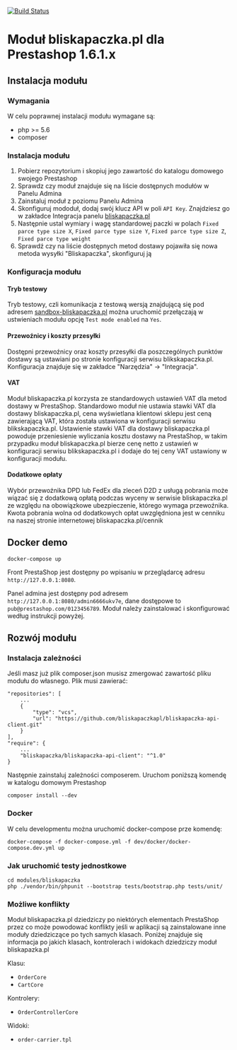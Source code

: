 [![Build Status](https://travis-ci.org/bliskapaczkapl/prestashop.svg?branch=master)](https://travis-ci.org/bliskapaczkapl/prestashop)

# Moduł bliskapaczka.pl dla Prestashop 1.6.1.x 

## Instalacja modułu

### Wymagania
W celu poprawnej instalacji modułu wymagane są:
- php >= 5.6
- composer

### Instalacja modułu
1. Pobierz repozytorium i skopiuj jego zawartość do katalogu domowego swojego Prestashop
1. Sprawdz czy moduł znajduje się na liście dostępnych modułów w Panelu Admina
1. Zainstaluj moduł z poziomu Panelu Admina
1. Skonfiguruj mododuł, dodaj swój klucz API w poli `API Key`. Znajdziesz go w zakładce Integracja panelu [bliskapaczka.pl](http://bliskapaczka.pl/panel/integracja)
1. Następnie ustal wymiary i wagę standardowej paczki w polach `Fixed parce type size X`, `Fixed parce type size Y`, `Fixed parce type size Z`, `Fixed parce type weight`
1. Sprawdź czy na liście dostępnych metod dostawy pojawiła się nowa metoda wysyłki "Bliskapaczka", skonfiguruj ją

### Konfiguracja modułu

#### Tryb testowy

Tryb testowy, czli komunikacja z testową wersją znajdującą się pod adresem [sandbox-bliskapaczka.pl](https://sandbox-bliskapaczka.pl/) można uruchomić przełączają w ustwieniach modułu opcję `Test mode enabled` na `Yes`.

#### Przewoźnicy i koszty przesyłki

Dostępni przewoźnicy oraz koszty przesyłki dla poszczególnych punktów dostawy są ustawiani po stronie konfiguracji serwisu blikskapaczka.pl. Konfiguracja znajduje się w zakładce "Narzędzia" -> "Integracja".

#### VAT

Moduł bliskapaczka.pl korzysta ze standardowych ustawień VAT dla metod dostawy w PrestaShop. Standardowo moduł nie ustawia stawki VAT dla dostawy bliskapaczka.pl, cena wyświetlana klientowi sklepu jest ceną zawierającą VAT, która została ustawiona w konfiguracji serwisu blikskapaczka.pl. Ustawienie stawki VAT  dla dostawy bliskapaczka.pl  powoduje przeniesienie wyliczania kosztu dostawy na PrestaShop, w takim przypadku moduł bliskapaczka.pl bierze cenę netto z ustawień w konfiguracji serwisu blikskapaczka.pl i dodaje do tej ceny VAT ustawiony w konfiguracji modułu.


#### Dodatkowe opłaty

Wybór przewoźnika DPD lub FedEx dla zleceń D2D z usługą pobrania może wiązać się z dodatkową opłatą podczas wyceny w serwisie bliskapaczka.pl ze względu na obowiązkowe ubezpieczenie, którego wymaga przewoźnika.
Kwota pobrania wolna od dodatkowych opłat uwzględniona jest w cenniku na naszej stronie internetowej bliskapaczka.pl/cennik

## Docker demo

`docker-compose up`

Front PrestaShop jest dostępny po wpisaniu w przeglądarcę adresu `http://127.0.0.1:8080`.

Panel admina jest dostępny pod adresem  `http://127.0.0.1:8080/admin6666ukv7e`, dane dostępowe to `pub@prestashop.com/0123456789`. Moduł należy zainstalować i skonfigurować według instrukcji powyżej.

## Rozwój modułu

### Instalacja zależności
Jeśli masz już plik composer.json musisz zmergować zawartość pliku modułu do własnego. Plik musi zawierać:
```
"repositories": [
    ...
    {
        "type": "vcs",
        "url": "https://github.com/bliskapaczkapl/bliskapaczka-api-client.git"
    }
],
"require": {
    ...
    "bliskapaczka/bliskapaczka-api-client": "^1.0"
}
```
Następnie zainstaluj zależności composerem. Uruchom poniższą komendę w katalogu domowym Prestashop
```
composer install --dev
```

### Docker

W celu developmentu można uruchomić docker-compose prze komendę:

```
docker-compose -f docker-compose.yml -f dev/docker/docker-compose.dev.yml up
```

### Jak uruchomić testy jednostkowe
```
cd modules/bliskapaczka
php ./vendor/bin/phpunit --bootstrap tests/bootstrap.php tests/unit/
```

### Możliwe konflikty

Moduł bliskapaczka.pl dziedziczy po niektórych elementach PrestaShop przez co może powodować konflikty jeśli w aplikacji są zainstalowane inne moduły dziedziczące po tych samych klasach. Poniżej znajduje się informacja po jakich klasach, kontrolerach i widokach dziedziczy moduł bliskapazka.pl

Klasu:
- `OrderCore`
- `CartCore`

Kontrolery:
- `OrderControllerCore`

Widoki:
- `order-carrier.tpl`